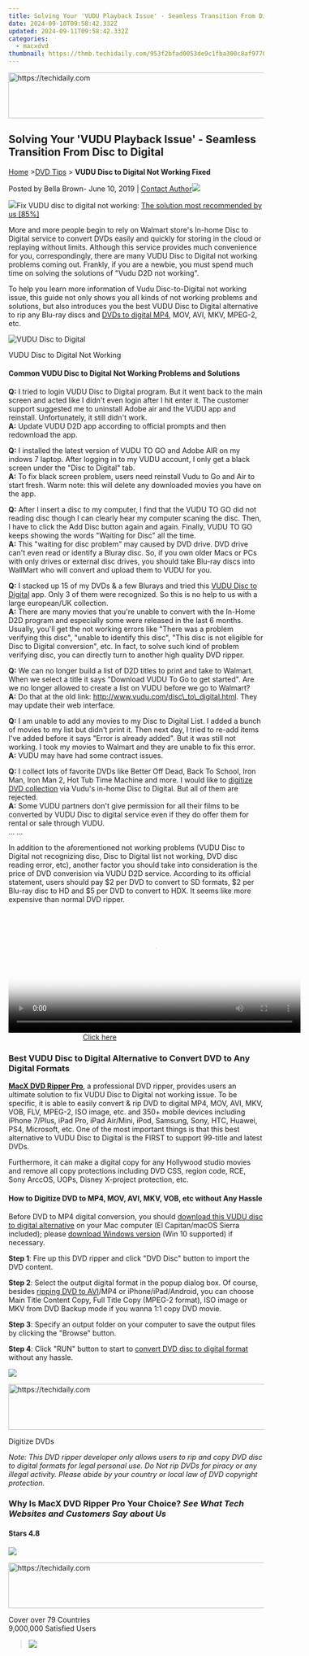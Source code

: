 ```yaml
---
title: Solving Your 'VUDU Playback Issue' - Seamless Transition From Disc to Digital
date: 2024-09-10T09:58:42.332Z
updated: 2024-09-11T09:58:42.332Z
categories:
  - macxdvd
thumbnail: https://thmb.techidaily.com/953f2bfad0053de9c1fba300c8af977033f308f5e7891f6b783242dd563fe50d.jpg
---
```






<!-- affiliate ads begin -->
<a href="https://zebaoaffiliateprogram.pxf.io/c/5597632/2137974/21526" target="_top" id="2137974">
  <img src="//a.impactradius-go.com/display-ad/21526-2137974" border="0" alt="https://techidaily.com" width="728" height="90"/>
</a>
<img height="0" width="0" src="https://zebaoaffiliateprogram.pxf.io/i/5597632/2137974/21526" style="position:absolute;visibility:hidden;" border="0" />
<!-- affiliate ads end -->




## Solving Your 'VUDU Playback Issue' - Seamless Transition From Disc to Digital

[Home](https://tools.techidaily.com/macxdvd/products/) \>[DVD Tips](https://tools.techidaily.com/macxdvd/products/) \> **VUDU Disc to Digital Not Working Fixed**

Posted by Bella Brown- June 10, 2019 | [Contact Author![](https://www.macxdvd.com/mac-dvd-video-converter-how-to/../troubleshoot-adobe/img/email.png)](https://tools.techidaily.com/macxdvd/products/) 

![](https://www.macxdvd.com/mac-dvd-video-converter-how-to/../troubleshoot-adobe/img/supg.png)Fix VUDU disc to digital not working: [The solution most recommended by us \[85%\]](https://tools.techidaily.com/macxdvd/products/)

More and more people begin to rely on Walmart store's In-home Disc to Digital service to convert DVDs easily and quickly for storing in the cloud or replaying without limits. Although this service provides much convenience for you, correspondingly, there are many VUDU Disc to Digital not working problems coming out. Frankly, if you are a newbie, you must spend much time on solving the solutions of "Vudu D2D not working". 

To help you learn more information of Vudu Disc-to-Digital not working issue, this guide not only shows you all kinds of not working problems and solutions, but also introduces you the best VUDU Disc to Digital alternative to rip any Blu-ray discs and [DVDs to digital MP4](https://tools.techidaily.com/macxdvd/products/), MOV, AVI, MKV, MPEG-2, etc. 

![VUDU Disc to Digital](https://www.macxdvd.com/mac-dvd-video-converter-how-to/article-image/vudu-disc-to-digital.png) 

VUDU Disc to Digital Not Working

####  Common VUDU Disc to Digital Not Working Problems and Solutions

**Q:** I tried to login VUDU Disc to Digital program. But it went back to the main screen and acted like I didn't even login after I hit enter it. The customer support suggested me to uninstall Adobe air and the VUDU app and reinstall. Unfortunately, it still didn't work.   
**A:** Update VUDU D2D app according to official prompts and then redownload the app.

**Q:** I installed the latest version of VUDU TO GO and Adobe AIR on my indows 7 laptop. After logging in to my VUDU account, I only get a black screen under the "Disc to Digital" tab.  
**A:** To fix black screen problem, users need reinstall Vudu to Go and Air to start fresh. Warm note: this will delete any downloaded movies you have on the app.

**Q:** After I insert a disc to my computer, I find that the VUDU TO GO did not reading disc though I can clearly hear my computer scaning the disc. Then, I have to click the Add Disc button again and again. Finally, VUDU TO GO keeps showing the words "Waiting for Disc" all the time.  
**A:** This "waiting for disc problem" may caused by DVD drive. DVD drive can't even read or identify a Bluray disc. So, if you own older Macs or PCs with only drives or external disc drives, you should take Blu-ray discs into WallMart who will convert and upload them to VUDU for you.

**Q:** I stacked up 15 of my DVDs & a few Blurays and tried this [VUDU Disc to Digital](https://tools.techidaily.com/macxdvd/products/) app. Only 3 of them were recognized. So this is no help to us with a large european/UK collection.  
**A:** There are many movies that you're unable to convert with the In-Home D2D program and especially some were released in the last 6 months. Usually, you'll get the not working errors like "There was a problem verifying this disc", "unable to identify this disc", "This disc is not eligible for Disc to Digital conversion", etc. In fact, to solve such kind of problem verifying disc, you can directly turn to another high quality DVD ripper. 

**Q:** We can no longer build a list of D2D titles to print and take to Walmart. When we select a title it says "Download VUDU To Go to get started". Are we no longer allowed to create a list on VUDU before we go to Walmart?   
**A:** Do that at the old link: http://www.vudu.com/disc\_to\_digital.html. They may update their web interface.

**Q:** I am unable to add any movies to my Disc to Digital List. I added a bunch of movies to my list but didn't print it. Then next day, I tried to re-add items I've added before it says "Error  is already added". But it was still not working. I took my movies to Walmart and they are unable to fix this error.   
**A:** VUDU may have had some contract issues.

**Q:** I collect lots of favorite DVDs like Better Off Dead, Back To School, Iron Man, Iron Man 2, Hot Tub Time Machine and more. I would like to [digitize DVD collection](https://tools.techidaily.com/macxdvd/products/) via Vudu's in-home Disc to Digital. But all of them are rejected.  
**A:** Some VUDU partners don't give permission for all their films to be converted by VUDU Disc to digital service even if they do offer them for rental or sale through VUDU.   
 ... ...

In addition to the aforementioned not working problems (VUDU Disc to Digital not recognizing disc, Disc to Digital list not working, DVD disc reading error, etc), another factor you should take into consideration is the price of DVD converision via VUDU D2D service. According to its official statement, users should pay $2 per DVD to convert to SD formats, $2 per Blu-ray disc to HD and $5 per DVD to convert to HDX. It seems like more expensive than normal DVD ripper. 





<!-- affiliate ads begin -->
<span id="1983539">
					<video width="576" height="240" style="cursor:pointer"
           poster="//a.impactradius-go.com/display-clicktoplayimage/1983539.png"
           onclick="if(!this.playClicked){this.play();this.setAttribute('controls',true);this.playClicked=true;}">
	   <source src="//a.impactradius-go.com/display-ad/22993-1983539">
	   <img src="//a.impactradius-go.com/display-clicktoplayimage/1983539.png" style="border: none; height: 100%; width: 100%; object-fit: contain">
	</video>
	<div style="width:360px;text-align:center"><a href="javascript:window.open(decodeURIComponent('https%3A%2F%2Fhomestyler.sjv.io%2Fc%2F5597632%2F1983539%2F22993'), '_blank');void(0);">Click here</a></div>
</span>
<img height="0" width="0" src="https://imp.pxf.io/i/5597632/1983539/22993" style="position:absolute;visibility:hidden;" border="0" />
<!-- affiliate ads end -->




### Best VUDU Disc to Digital Alternative to Convert DVD to Any Digital Formats

**[MacX DVD Ripper Pro](https://tools.techidaily.com/macxdvd/products/)**, a professional DVD ripper, provides users an ultimate solution to fix VUDU Disc to Digital not working issue. To be specific, it is able to easily convert & rip DVD to digital MP4, MOV, AVI, MKV, VOB, FLV, MPEG-2, ISO image, etc. and 350+ mobile devices including iPhone 7/Plus, iPad Pro, iPad Air/Mini, iPod, Samsung, Sony, HTC, Huawei, PS4, Microsoft, etc. One of the most important things is that this best alternative to VUDU Disc to Digital is the FIRST to support 99-title and latest DVDs. 

Furthermore, it can make a digital copy for any Hollywood studio movies and remove all copy protections including DVD CSS, region code, RCE, Sony ArccOS, UOPs, Disney X-project protection, etc.

#### How to Digitize DVD to MP4, MOV, AVI, MKV, VOB, etc without Any Hassle

Before DVD to MP4 digital conversion, you should [download this VUDU disc to digital alternative](https://tools.techidaily.com/macxdvd/products/) on your Mac computer (El Capitan/macOS Sierra included); please [download Windows version](https://tools.techidaily.com/macxdvd/products/) (Win 10 supported) if necessary. 

**Step 1**: Fire up this DVD ripper and click "DVD Disc" button to import the DVD content.

**Step 2**: Select the output digital format in the popup dialog box. Of course, besides [ripping DVD to AVI](https://tools.techidaily.com/macxdvd/products/)/MP4 or iPhone/iPad/Android, you can choose Main Title Content Copy, Full Title Copy (MPEG-2 format), ISO image or MKV from DVD Backup mode if you wanna 1:1 copy DVD movie. 

**Step 3**: Specify an output folder on your computer to save the output files by clicking the "Browse" button.

**Step 4**: Click "RUN" button to start to [convert DVD disc to digital format](https://tools.techidaily.com/macxdvd/products/) without any hassle.

![](https://www.macxdvd.com/mac-dvd-video-converter-how-to/../mac-dvd-ripper-pro/step-images/dvd-to-mp4-700.jpg) 





<!-- affiliate ads begin -->
<a href="https://appsumo.8odi.net/c/5597632/2123731/7443" target="_top" id="2123731">
  <img src="//a.impactradius-go.com/display-ad/7443-2123731" border="0" alt="https://techidaily.com" width="728" height="90"/>
</a>
<img height="0" width="0" src="https://appsumo.8odi.net/i/5597632/2123731/7443" style="position:absolute;visibility:hidden;" border="0" />
<!-- affiliate ads end -->




Digitize DVDs

_Note: This DVD ripper developer only allows users to rip and copy DVD disc to digital formats for legal personal use. Do Not rip DVDs for piracy or any illegal activity. Please abide by your country or local law of DVD copyright protection._



### Why Is MacX DVD Ripper Pro Your Choice? _See What Tech Websites and Customers Say about Us_

#### Stars 4.8

![](https://www.macxdvd.com/mac-dvd-video-converter-how-to/../troubleshoot-adobe/img/star.png)





<!-- affiliate ads begin -->
<a href="https://appsumo.8odi.net/c/5597632/2137411/7443" target="_top" id="2137411">
  <img src="//a.impactradius-go.com/display-ad/7443-2137411" border="0" alt="https://techidaily.com" width="600" height="90"/>
</a>
<img height="0" width="0" src="https://appsumo.8odi.net/i/5597632/2137411/7443" style="position:absolute;visibility:hidden;" border="0" />
<!-- affiliate ads end -->




Cover over 79 Countries   
9,000,000 Satisfied Users

> ![](https://www.macxdvd.com/mac-dvd-video-converter-how-to/../troubleshoot-adobe/img/cnet-fift.png) 
> 




<!-- affiliate ads begin -->
<span id="1834903">
					<video width="864" height="1536" style="cursor:pointer"
           poster="//a.impactradius-go.com/display-clicktoplayimage/1834903.png"
           onclick="if(!this.playClicked){this.play();this.setAttribute('controls',true);this.playClicked=true;}">
	   <source src="//a.impactradius-go.com/display-ad/16836-1834903">
	   <img src="//a.impactradius-go.com/display-clicktoplayimage/1834903.png" style="border: none; height: 100%; width: 100%; object-fit: contain">
	</video>
	<div style="width:540px;text-align:center"><a href="javascript:window.open(decodeURIComponent('https%3A%2F%2F25home.pxf.io%2Fc%2F5597632%2F1834903%2F16836'), '_blank');void(0);">Click here</a></div>
</span>
<img height="0" width="0" src="https://imp.pxf.io/i/5597632/1834903/16836" style="position:absolute;visibility:hidden;" border="0" />
<!-- affiliate ads end -->




> "I just tried the program with a DVD of mine, and it worked quickly and flawlessly. If you want a fast, effective, and fairly user-friendly DVD-ripping solution, MacX DVD Ripper Pro is the way to go."
> 
> \- Rick Broida (CNET review)

* Since 2016
* 9,000,000 Users
* 100% safe
* Money Back



### Related Article

#### [VUDU Convert Disc to Digital for Limitless Playback](https://tools.techidaily.com/macxdvd/products/)

![](https://www.macxdvd.com/mac-dvd-video-converter-how-to/../troubleshoot-adobe/img/pic1.jpg) 

VUDU's in-home Disc to Digital service enables you to upload DVD or Blu ray movies to cloud for watching anytime anywhere. 

#### [How to Put DVD Movies onto Media Servier (Plex, NAS, etc)](https://tools.techidaily.com/macxdvd/products/)

![](https://www.macxdvd.com/mac-dvd-video-converter-how-to/../troubleshoot-adobe/img/pic2.jpg) 





<!-- affiliate ads begin -->
<a href="https://ephamedtechinc.pxf.io/c/5597632/2137212/26400" target="_top" id="2137212">
  <img src="//a.impactradius-go.com/display-ad/26400-2137212" border="0" alt="https://techidaily.com" width="728" height="90"/>
</a>
<img height="0" width="0" src="https://ephamedtechinc.pxf.io/i/5597632/2137212/26400" style="position:absolute;visibility:hidden;" border="0" />
<!-- affiliate ads end -->




Learn to convert DVD Movies to media servier such as Plex, NAS, etc for streaming to TV, laptop, etc.

#### [How to Fast Rip DVD to NAS Drive without Losing Quality](https://tools.techidaily.com/macxdvd/products/)

![](https://www.macxdvd.com/mac-dvd-video-converter-how-to/../troubleshoot-adobe/img/pic3.jpg) 

Here's how to speedily rip DVD to NAS drive in MP4 or so for DVD streaming on stereo systems, DLNA/UPnP compatible iPhone, Android, Xbox, PS4, TV etc or backup DVDs on NAS.

#### [DVD Organize: How to Manage and Archive DVD Movies Easily](https://tools.techidaily.com/macxdvd/products/)

![](https://www.macxdvd.com/mac-dvd-video-converter-how-to/../troubleshoot-adobe/img/pic4.jpg) 





<!-- affiliate ads begin -->
<a href="https://appsumo.8odi.net/c/5597632/2118312/7443" target="_top" id="2118312">
  <img src="//a.impactradius-go.com/display-ad/7443-2118312" border="0" alt="https://techidaily.com" width="728" height="90"/>
</a>
<img height="0" width="0" src="https://appsumo.8odi.net/i/5597632/2118312/7443" style="position:absolute;visibility:hidden;" border="0" />
<!-- affiliate ads end -->




Here's a list of best DVD organizer software to easily organize, manage, catalogue and backup a huge of DVD collections without chaos or data loss.

#### [How to Rip Netflix DVD to Movie Collections on Mac](https://tools.techidaily.com/macxdvd/products/)

![](https://www.macxdvd.com/mac-dvd-video-converter-how-to/../troubleshoot-adobe/img/pic5.jpg) 





<!-- affiliate ads begin -->
<a href="https://aligracehair.sjv.io/c/5597632/2135419/19272" target="_top" id="2135419">
  <img src="//a.impactradius-go.com/display-ad/19272-2135419" border="0" alt="https://techidaily.com" width="728" height="90"/>
</a>
<img height="0" width="0" src="https://aligracehair.sjv.io/i/5597632/2135419/19272" style="position:absolute;visibility:hidden;" border="0" />
<!-- affiliate ads end -->




Wanna to feel free to copy Netflix DVD? This guide will share you very useful and professional way to copy rental Netflix DVDs in order to make a digital copy.

#### [7 Tips That Will Make You Fix RedBox DVD Won't Play on Computer](https://tools.techidaily.com/macxdvd/products/)

![](https://www.macxdvd.com/mac-dvd-video-converter-how-to/../troubleshoot-adobe/img/pic6.jpg) 

You can't play RedBox DVD rental on Mac/Windows? Here comes the solutions to help you out of Redbox DVD not working problems.



### ABOUT THE AUTHOR

![](https://www.macxdvd.com/mac-dvd-video-converter-how-to/../troubleshoot-adobe/img/p1.png)

#### [Bella Brown ![](https://www.macxdvd.com/mac-dvd-video-converter-how-to/../troubleshoot-adobe/img/tw.png)](https://tools.techidaily.com/macxdvd/products/)





<!-- affiliate ads begin -->
<span id="1743243">
					<video width="200" height="200" style="cursor:pointer"
           poster="//a.impactradius-go.com/display-clicktoplayimage/1743243.png"
           onclick="if(!this.playClicked){this.play();this.setAttribute('controls',true);this.playClicked=true;}">
	   <source src="//a.impactradius-go.com/display-ad/19272-1743243">
	   <img src="//a.impactradius-go.com/display-clicktoplayimage/1743243.png" style="border: none; height: 100%; width: 100%; object-fit: contain">
	</video>
	<div style="width:125px;text-align:center"><a href="javascript:window.open(decodeURIComponent('https%3A%2F%2Faligracehair.sjv.io%2Fc%2F5597632%2F1743243%2F19272'), '_blank');void(0);">Click here</a></div>
</span>
<img height="0" width="0" src="https://imp.pxf.io/i/5597632/1743243/19272" style="position:absolute;visibility:hidden;" border="0" />
<!-- affiliate ads end -->




Bella Brown has been a copywriter at Digiarty since 2009\. Because of the occupational requirement and personal interest, Farrah has carried on broad and profound study and researches to multimedia related stuff, popular electronic devices and multimedia programs in the market.



[Home](https://tools.techidaily.com/macxdvd/products/) \> [DVD Tips](https://tools.techidaily.com/macxdvd/products/) \> **VUDU Disc to Digital Not Working Fixed**

<ins class="adsbygoogle"
     style="display:block"
     data-ad-format="autorelaxed"
     data-ad-client="ca-pub-7571918770474297"
     data-ad-slot="1223367746"></ins>



<ins class="adsbygoogle"
     style="display:block"
     data-ad-client="ca-pub-7571918770474297"
     data-ad-slot="8358498916"
     data-ad-format="auto"
     data-full-width-responsive="true"></ins>



